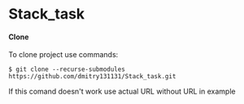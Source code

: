 # Stack_task

#### Clone

To clone project use commands:
```git
$ git clone --recurse-submodules https://github.com/dmitry131131/Stack_task.git
```

If this comand doesn't work use actual URL without URL in example
